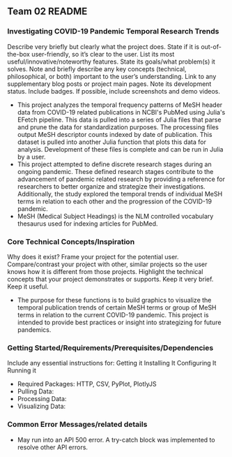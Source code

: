 ## Team 02 README

### Investigating COVID-19 Pandemic Temporal Research Trends
Describe very briefly but clearly what the project does.
    State if it is out-of-the-box user-friendly, so it’s clear to the user.
    List its most useful/innovative/noteworthy features.
    State its goals/what problem(s) it solves.
    Note and briefly describe any key concepts (technical, philosophical, or both) important to the user’s understanding.
    Link to any supplementary blog posts or project main pages.
    Note its development status.
    Include badges.
    If possible, include screenshots and demo videos.
    
- This project analyzes the temporal frequency patterns of MeSH header data from COVID-19 related publications in NCBI's PubMed using Julia's EFetch pipeline. This data is pulled into a series of Julia files that parse and prune the data for standardization purposes. The processing files output MeSH descriptor counts indexed by date of publication. This dataset is pulled into another Julia function that plots this data for analysis. Development of these files is complete and can be run in Julia by a user. 
- This project attempted to define discrete research stages during an ongoing pandemic. These defined research stages contribute to the advancement of pandemic related research by providing a reference for researchers to better organize and strategize their investigations. Additionally, the study explored the temporal trends of individual MeSH terms in relation to each other and the progression of the COVID-19 pandemic. 
- MeSH (Medical Subject Headings) is the NLM controlled vocabulary thesaurus used for indexing articles for PubMed.

### Core Technical Concepts/Inspiration
Why does it exist?
    Frame your project for the potential user.
    Compare/contrast your project with other, similar projects so the user knows how it is different from those projects.
    Highlight the technical concepts that your project demonstrates or supports. Keep it very brief.
    Keep it useful.

- The purpose for these functions is to build graphics to visualize the temporal publication trends of certain MeSH terms or group of MeSH terms in relation to the current COVID-19 pandemic. This project is intended to provide best practices or insight into strategizing for future pandemics.

### Getting Started/Requirements/Prerequisites/Dependencies
Include any essential instructions for:
    Getting it
    Installing It
    Configuring It
    Running it
- Required Packages: HTTP, CSV, PyPlot, PlotlyJS
- Pulling Data:
- Processing Data:
- Visualizing Data:

### Common Error Messages/related details
- May run into an API 500 error. A try-catch block was implemented to resolve other API errors. 
